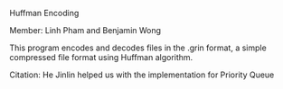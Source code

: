 Huffman Encoding
 
 Member: Linh Pham and Benjamin Wong 
 
 This program encodes and decodes files in the .grin format, a simple compressed file format using Huffman algorithm.
 
 Citation: He Jinlin helped us with the implementation for Priority Queue

